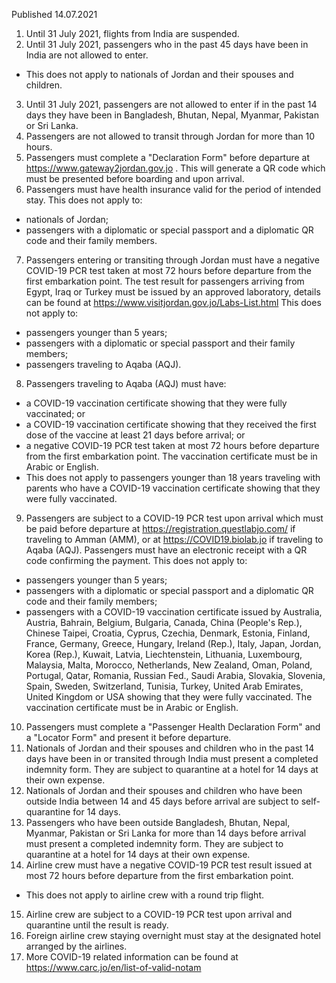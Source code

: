 Published 14.07.2021
1. Until 31 July 2021, flights from India are suspended.
2. Until 31 July 2021, passengers who in the past 45 days have been in India are not allowed to enter.
- This does not apply to nationals of Jordan and their spouses and children.
3. Until 31 July 2021, passengers are not allowed to enter if in the past 14 days they have been in Bangladesh, Bhutan, Nepal, Myanmar, Pakistan or Sri Lanka.
4. Passengers are not allowed to transit through Jordan for more than 10 hours.
5. Passengers must complete a "Declaration Form" before departure at <a href="https://www.gateway2jordan.gov.jo">https://www.gateway2jordan.gov.jo</a> . This will generate a QR code which must be presented before boarding and upon arrival.
6. Passengers must have health insurance valid for the period of intended stay.
This does not apply to:
- nationals of Jordan;
- passengers with a diplomatic or special passport and a diplomatic QR code and their family members.
7. Passengers entering or transiting through Jordan must have a negative COVID-19 PCR test taken at most 72 hours before departure from the first embarkation point. The test result for passengers arriving from Egypt, Iraq or Turkey must be issued by an approved laboratory, details can be found at <a href="https://www.visitjordan.gov.jo/Labs-List.html">https://www.visitjordan.gov.jo/Labs-List.html</a>
This does not apply to:
- passengers younger than 5 years;
- passengers with a diplomatic or special passport and their family members;
- passengers traveling to Aqaba (AQJ).
8. Passengers traveling to Aqaba (AQJ) must have:
- a COVID-19 vaccination certificate showing that they were fully vaccinated; or
- a COVID-19 vaccination certificate showing that they received the first dose of the vaccine at least 21 days before arrival; or
- a negative COVID-19 PCR test taken at most 72 hours before departure from the first embarkation point.
The vaccination certificate must be in Arabic or English. 
- This does not apply to passengers younger than 18 years traveling with parents who have a COVID-19 vaccination certificate showing that they were fully vaccinated. 
9. Passengers are subject to a COVID-19 PCR test upon arrival which must be paid before departure at <a href="https://registration.questlabjo.com/">https://registration.questlabjo.com/</a> if traveling to Amman (AMM), or at <a href="https://COVID19.biolab.jo">https://COVID19.biolab.jo</a> if traveling to Aqaba (AQJ). Passengers must have an electronic receipt with a QR code confirming the payment.
This does not apply to:
- passengers younger than 5 years;
- passengers with a diplomatic or special passport and a diplomatic QR code and their family members;
- passengers with a COVID-19 vaccination certificate issued by Australia, Austria, Bahrain, Belgium, Bulgaria, Canada, China (People's Rep.), Chinese Taipei, Croatia, Cyprus, Czechia, Denmark, Estonia, Finland, France, Germany, Greece, Hungary, Ireland (Rep.), Italy, Japan, Jordan, Korea (Rep.), Kuwait, Latvia, Liechtenstein, Lithuania, Luxembourg, Malaysia, Malta, Morocco, Netherlands, New Zealand, Oman, Poland, Portugal, Qatar, Romania, Russian Fed., Saudi Arabia, Slovakia, Slovenia, Spain, Sweden, Switzerland, Tunisia, Turkey, United Arab Emirates, United Kingdom or USA showing that they were fully vaccinated. The vaccination certificate must be in Arabic or English.
10. Passengers must complete a "Passenger Health Declaration Form" and a "Locator Form" and present it before departure.
11. Nationals of Jordan and their spouses and children who in the past 14 days have been in or transited through India must present a completed indemnity form. They are subject to quarantine at a hotel for 14 days at their own expense.
12. Nationals of Jordan and their spouses and children who have been outside India between 14 and 45 days before arrival are subject to self-quarantine for 14 days.
13. Passengers who have been outside Bangladesh, Bhutan, Nepal, Myanmar, Pakistan or Sri Lanka for more than 14 days before arrival must present a completed indemnity form. They are subject to quarantine at a hotel for 14 days at their own expense.
14. Airline crew must have a negative COVID-19 PCR test result issued at most 72 hours before departure from the first embarkation point.
- This does not apply to airline crew with a round trip flight.
15. Airline crew are subject to a COVID-19 PCR test upon arrival and quarantine until the result is ready.
16. Foreign airline crew staying overnight must stay at the designated hotel arranged by the airlines.
17. More COVID-19 related information can be found at <a href="https://www.carc.jo/en/list-of-valid-notam">https://www.carc.jo/en/list-of-valid-notam</a>

